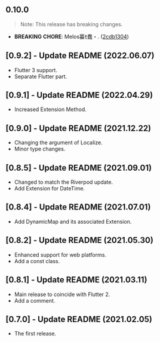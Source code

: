 ## 0.10.0

> Note: This release has breaking changes.

 - **BREAKING** **CHORE**: Melos蟇ｾ蠢・. ([2cdb1304](https://github.com/mathrunet/flutter_masamune/commit/2cdb13044ea12f1f53b9b3cbcf0383e62fad11ac))

## [0.9.2] - Update README (2022.06.07)

* Flutter 3 support.
* Separate Flutter part.

## [0.9.1] - Update README (2022.04.29)

* Increased Extension Method.

## [0.9.0] - Update README (2021.12.22)

* Changing the argument of Localize.
* Minor type changes.

## [0.8.5] - Update README (2021.09.01)

* Changed to match the Riverpod update.
* Add Extension for DateTime.

## [0.8.4] - Update README (2021.07.01)

* Add DynamicMap and its associated Extension.

## [0.8.2] - Update README (2021.05.30)

* Enhanced support for web platforms.
* Add a const class.

## [0.8.1] - Update README (2021.03.11)

* Main release to coincide with Flutter 2.
* Add a comment.

## [0.7.0] - Update README (2021.02.05)

* The first release.
